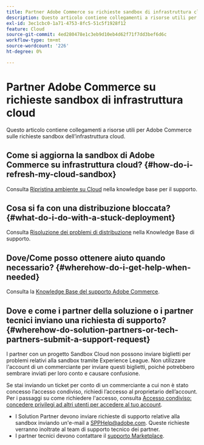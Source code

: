 ```yaml
---
title: Partner Adobe Commerce su richieste sandbox di infrastruttura cloud
description: Questo articolo contiene collegamenti a risorse utili per Adobe Commerce sulle richieste sandbox dell’infrastruttura cloud.
exl-id: 3ec1cbc0-1a71-4753-8fc5-51c5f1928f12
feature: Cloud
source-git-commit: 4ed280478e1c3eb9d10eb4d62f71f7dd3bef6d6c
workflow-type: tm+mt
source-wordcount: '226'
ht-degree: 0%

---
```


# Partner Adobe Commerce su richieste sandbox di infrastruttura cloud

Questo articolo contiene collegamenti a risorse utili per Adobe Commerce sulle richieste sandbox dell’infrastruttura cloud.

## Come si aggiorna la sandbox di Adobe Commerce su infrastruttura cloud? {#how-do-i-refresh-my-cloud-sandbox}

Consulta [Ripristina ambiente su Cloud](/help/how-to/general/reset-environment-on-cloud.md) nella knowledge base per il supporto.

## Cosa si fa con una distribuzione bloccata? {#what-do-i-do-with-a-stuck-deployment}

Consulta [Risoluzione dei problemi di distribuzione](/help/troubleshooting/deployment/magento-deployment-troubleshooter.md) nella Knowledge Base di supporto.

## Dove/Come posso ottenere aiuto quando necessario? {#wherehow-do-i-get-help-when-needed}

Consulta la [Knowledge Base del supporto Adobe Commerce](https://support.magento.com/hc/en-us).

## Dove e come i partner della soluzione o i partner tecnici inviano una richiesta di supporto? {#wherehow-do-solution-partners-or-tech-partners-submit-a-support-request}

I partner con un progetto Sandbox Cloud non possono inviare biglietti per problemi relativi alla sandbox tramite Experience League. Non utilizzare l&#39;account di un commerciante per inviare questi biglietti, poiché potrebbero sembrare inviati per loro conto e causare confusione.

Se stai inviando un ticket per conto di un commerciante a cui non è stato concesso l’accesso condiviso, richiedi l’accesso al proprietario dell’account. Per i passaggi su come richiedere l&#39;accesso, consulta [Accesso condiviso: concedere privilegi ad altri utenti per accedere al tuo account](https://experienceleague.adobe.com/en/docs/commerce-knowledge-base/kb/help-center-guide/magento-help-center-user-guide#shared-access).

* I Solution Partner devono inviare richieste di supporto relative alla sandbox inviando un&#39;e-mail a [SPPHelp@adobe.com](mailto:SPPHelp@adobe.com). Queste richieste verranno inoltrate al team di supporto tecnico dei partner.
* I partner tecnici devono contattare il [supporto Marketplace](mailto:commercemarketplacesupport@adobe.com).


